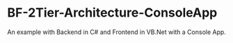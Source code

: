 # BF-2Tier-Architecture-ConsoleApp
An example with Backend in C# and Frontend in VB.Net with a Console App.
